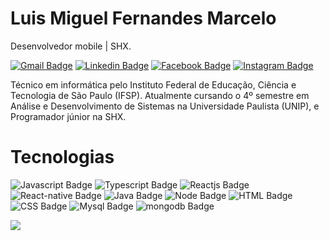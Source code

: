 # Luis Miguel Fernandes Marcelo
Desenvolvedor mobile | SHX.

[![Gmail Badge](https://img.shields.io/badge/-luismiguelfernandes.marcelo@gmail.com-6633cc?style=flat-square&logo=Gmail&logoColor=white&link=mailto:luismiguelfernandes.marcelo@gmail.com)](mailto:luismiguelfernandes.marcelo@gmail.com) [![Linkedin Badge](https://img.shields.io/badge/-Luis%20Miguel%20Marcelo-6633cc?style=flat-square&logo=Linkedin&logoColor=white&link=https://www.linkedin.com/in/lmiguelm/)](https://www.linkedin.com/in/lmiguelm/) [![Facebook Badge](https://img.shields.io/badge/-Luis%20Miguel%20Marcelo-6633cc?style=flat-square&logo=Facebook&logoColor=white&link=https://www.facebook.com/luismiguel.marcelo.1)](https://www.facebook.com/luismiguel.marcelo.1) [![Instagram Badge](https://img.shields.io/badge/-@lmiguel10-6633cc?style=flat-square&logo=Instagram&logoColor=white&link=https://www.instagram.com/lmiguel10/)](https://www.instagram.com/lmiguel10/)

Técnico em informática pelo Instituto Federal de Educação, Ciência e Tecnologia de São Paulo (IFSP). Atualmente cursando o 4º semestre em Análise e Desenvolvimento de Sistemas na Universidade Paulista (UNIP), e Programador júnior na SHX.

# Tecnologias
![Javascript Badge](https://img.shields.io/badge/-JavaScript-6633cc?style=flat-square&logo=JavaScript&logoColor=white) 
![Typescript Badge](https://img.shields.io/badge/-Typescript-6633cc?style=flat-square&logo=Typescript&logoColor=white) 
![Reactjs Badge](https://img.shields.io/badge/-ReactJS-6633cc?style=flat-square&logo=React&logoColor=white) 
![React-native Badge](https://img.shields.io/badge/-React--Native-6633cc?style=flat-square&logo=React&logoColor=white) 
![Java Badge](https://img.shields.io/badge/-Java-6633cc?style=flat-square&logo=Java&logoColor=white) 
![Node Badge](https://img.shields.io/badge/-NodeJS-6633cc?style=flat-square&logo=Node.js&logoColor=white) 
![HTML Badge](https://img.shields.io/badge/-HTML-6633cc?style=flat-square&logo=HTML5&logoColor=white) 
![CSS Badge](https://img.shields.io/badge/-CSS-6633cc?style=flat-square&logo=CSS3&logoColor=white) 
![Mysql Badge](https://img.shields.io/badge/-MySQL-6633cc?style=flat-square&logo=mysql&logoColor=white) 
![mongodb Badge](https://img.shields.io/badge/-MongoDB-6633cc?style=flat-square&logo=Mongodb&logoColor=white)

![](https://github-readme-stats.vercel.app/api?username=lmiguelm&theme=blue-green)

